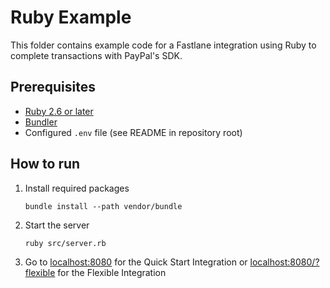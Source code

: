 # Ruby Example

This folder contains example code for a Fastlane integration using Ruby to complete transactions with PayPal's SDK.

## Prerequisites

- [Ruby 2.6 or later](https://www.ruby-lang.org/)
- [Bundler](https://bundler.io/)
- Configured `.env` file (see README in repository root)

## How to run

1. Install required packages
    ```
    bundle install --path vendor/bundle
    ```
2. Start the server
    ```
    ruby src/server.rb
    ```
3. Go to [localhost:8080](localhost:8080) for the Quick Start Integration or [localhost:8080/?flexible](localhost:8080/?flexible) for the Flexible Integration

